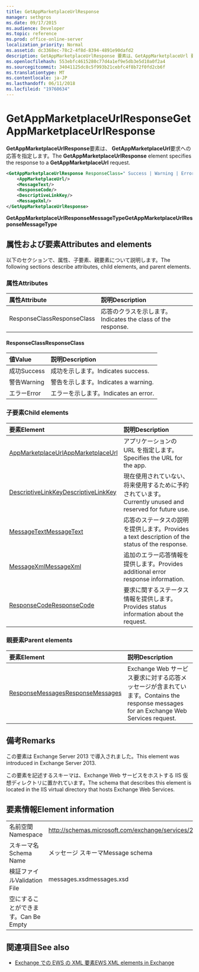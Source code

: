```yaml
---
title: GetAppMarketplaceUrlResponse
manager: sethgros
ms.date: 09/17/2015
ms.audience: Developer
ms.topic: reference
ms.prod: office-online-server
localization_priority: Normal
ms.assetid: dc3368ec-78c2-4f8d-8394-4891e90dafd2
description: GetAppMarketplaceUrlResponse 要素は、GetAppMarketplaceUrl 要求への応答を指定します。
ms.openlocfilehash: 553ebfc4615280c77d4a1ef9e5db3e5d10a0f2a4
ms.sourcegitcommit: 34041125dc8c5f993b21cebfc4f8b72f0fd2cb6f
ms.translationtype: MT
ms.contentlocale: ja-JP
ms.lasthandoff: 06/11/2018
ms.locfileid: "19760634"
---
```

# <a name="getappmarketplaceurlresponse"></a><span data-ttu-id="16f09-103">GetAppMarketplaceUrlResponse</span><span class="sxs-lookup"><span data-stu-id="16f09-103">GetAppMarketplaceUrlResponse</span></span>

<span data-ttu-id="16f09-104">**GetAppMarketplaceUrlResponse**要素は、 **GetAppMarketplaceUrl**要求への応答を指定します。</span><span class="sxs-lookup"><span data-stu-id="16f09-104">The **GetAppMarketplaceUrlResponse** element specifies the response to a **GetAppMarketplaceUrl** request.</span></span> 
  
```XML
<GetAppMarketplaceUrlResponse ResponseClass=" Success | Warning | Error ">
    <AppMarketplaceUrl/>
    <MessageText/>
    <ResponseCode/>
    <DescriptiveLinkKey/>
    <MessageXml/>
</GetAppMarketplaceUrlResponse>
```

 <span data-ttu-id="16f09-105">**GetAppMarketplaceUrlResponseMessageType**</span><span class="sxs-lookup"><span data-stu-id="16f09-105">**GetAppMarketplaceUrlResponseMessageType**</span></span>
## <a name="attributes-and-elements"></a><span data-ttu-id="16f09-106">属性および要素</span><span class="sxs-lookup"><span data-stu-id="16f09-106">Attributes and elements</span></span>

<span data-ttu-id="16f09-107">以下のセクションで、属性、子要素、親要素について説明します。</span><span class="sxs-lookup"><span data-stu-id="16f09-107">The following sections describe attributes, child elements, and parent elements.</span></span>
  
### <a name="attributes"></a><span data-ttu-id="16f09-108">属性</span><span class="sxs-lookup"><span data-stu-id="16f09-108">Attributes</span></span>

|<span data-ttu-id="16f09-109">**属性**</span><span class="sxs-lookup"><span data-stu-id="16f09-109">**Attribute**</span></span>|<span data-ttu-id="16f09-110">**説明**</span><span class="sxs-lookup"><span data-stu-id="16f09-110">**Description**</span></span>|
|:-----|:-----|
|<span data-ttu-id="16f09-111">ResponseClass</span><span class="sxs-lookup"><span data-stu-id="16f09-111">ResponseClass</span></span>  <br/> |<span data-ttu-id="16f09-112">応答のクラスを示します。</span><span class="sxs-lookup"><span data-stu-id="16f09-112">Indicates the class of the response.</span></span>  <br/> |
   
#### <a name="responseclass"></a><span data-ttu-id="16f09-113">ResponseClass</span><span class="sxs-lookup"><span data-stu-id="16f09-113">ResponseClass</span></span>

|<span data-ttu-id="16f09-114">**値**</span><span class="sxs-lookup"><span data-stu-id="16f09-114">**Value**</span></span>|<span data-ttu-id="16f09-115">**説明**</span><span class="sxs-lookup"><span data-stu-id="16f09-115">**Description**</span></span>|
|:-----|:-----|
|<span data-ttu-id="16f09-116">成功</span><span class="sxs-lookup"><span data-stu-id="16f09-116">Success</span></span>  <br/> |<span data-ttu-id="16f09-117">成功を示します。</span><span class="sxs-lookup"><span data-stu-id="16f09-117">Indicates success.</span></span>  <br/> |
|<span data-ttu-id="16f09-118">警告</span><span class="sxs-lookup"><span data-stu-id="16f09-118">Warning</span></span>  <br/> |<span data-ttu-id="16f09-119">警告を示します。</span><span class="sxs-lookup"><span data-stu-id="16f09-119">Indicates a warning.</span></span>  <br/> |
|<span data-ttu-id="16f09-120">エラー</span><span class="sxs-lookup"><span data-stu-id="16f09-120">Error</span></span>  <br/> |<span data-ttu-id="16f09-121">エラーを示します。</span><span class="sxs-lookup"><span data-stu-id="16f09-121">Indicates an error.</span></span>  <br/> |
   
### <a name="child-elements"></a><span data-ttu-id="16f09-122">子要素</span><span class="sxs-lookup"><span data-stu-id="16f09-122">Child elements</span></span>

|<span data-ttu-id="16f09-123">**要素**</span><span class="sxs-lookup"><span data-stu-id="16f09-123">**Element**</span></span>|<span data-ttu-id="16f09-124">**説明**</span><span class="sxs-lookup"><span data-stu-id="16f09-124">**Description**</span></span>|
|:-----|:-----|
|[<span data-ttu-id="16f09-125">AppMarketplaceUrl</span><span class="sxs-lookup"><span data-stu-id="16f09-125">AppMarketplaceUrl</span></span>](appmarketplaceurl.md) <br/> |<span data-ttu-id="16f09-126">アプリケーションの URL を指定します。</span><span class="sxs-lookup"><span data-stu-id="16f09-126">Specifies the URL for the app.</span></span>  <br/> |
|[<span data-ttu-id="16f09-127">DescriptiveLinkKey</span><span class="sxs-lookup"><span data-stu-id="16f09-127">DescriptiveLinkKey</span></span>](descriptivelinkkey.md) <br/> |<span data-ttu-id="16f09-128">現在使用されていない、将来使用するために予約されています。</span><span class="sxs-lookup"><span data-stu-id="16f09-128">Currently unused and reserved for future use.</span></span>  <br/> |
|[<span data-ttu-id="16f09-129">MessageText</span><span class="sxs-lookup"><span data-stu-id="16f09-129">MessageText</span></span>](messagetext.md) <br/> |<span data-ttu-id="16f09-130">応答のステータスの説明を提供します。</span><span class="sxs-lookup"><span data-stu-id="16f09-130">Provides a text description of the status of the response.</span></span>  <br/> |
|[<span data-ttu-id="16f09-131">MessageXml</span><span class="sxs-lookup"><span data-stu-id="16f09-131">MessageXml</span></span>](messagexml.md) <br/> |<span data-ttu-id="16f09-132">追加のエラー応答情報を提供します。</span><span class="sxs-lookup"><span data-stu-id="16f09-132">Provides additional error response information.</span></span>  <br/> |
|[<span data-ttu-id="16f09-133">ResponseCode</span><span class="sxs-lookup"><span data-stu-id="16f09-133">ResponseCode</span></span>](responsecode.md) <br/> |<span data-ttu-id="16f09-134">要求に関するステータス情報を提供します。</span><span class="sxs-lookup"><span data-stu-id="16f09-134">Provides status information about the request.</span></span>  <br/> |
   
### <a name="parent-elements"></a><span data-ttu-id="16f09-135">親要素</span><span class="sxs-lookup"><span data-stu-id="16f09-135">Parent elements</span></span>

|<span data-ttu-id="16f09-136">**要素**</span><span class="sxs-lookup"><span data-stu-id="16f09-136">**Element**</span></span>|<span data-ttu-id="16f09-137">**説明**</span><span class="sxs-lookup"><span data-stu-id="16f09-137">**Description**</span></span>|
|:-----|:-----|
|[<span data-ttu-id="16f09-138">ResponseMessages</span><span class="sxs-lookup"><span data-stu-id="16f09-138">ResponseMessages</span></span>](responsemessages.md) <br/> |<span data-ttu-id="16f09-139">Exchange Web サービス要求に対する応答メッセージが含まれています。</span><span class="sxs-lookup"><span data-stu-id="16f09-139">Contains the response messages for an Exchange Web Services request.</span></span>  <br/> |
   
## <a name="remarks"></a><span data-ttu-id="16f09-140">備考</span><span class="sxs-lookup"><span data-stu-id="16f09-140">Remarks</span></span>

<span data-ttu-id="16f09-141">この要素は Exchange Server 2013 で導入されました。</span><span class="sxs-lookup"><span data-stu-id="16f09-141">This element was introduced in Exchange Server 2013.</span></span>
  
<span data-ttu-id="16f09-142">この要素を記述するスキーマは、Exchange Web サービスをホストする IIS 仮想ディレクトリに置かれています。</span><span class="sxs-lookup"><span data-stu-id="16f09-142">The schema that describes this element is located in the IIS virtual directory that hosts Exchange Web Services.</span></span>
  
## <a name="element-information"></a><span data-ttu-id="16f09-143">要素情報</span><span class="sxs-lookup"><span data-stu-id="16f09-143">Element information</span></span>

|||
|:-----|:-----|
|<span data-ttu-id="16f09-144">名前空間</span><span class="sxs-lookup"><span data-stu-id="16f09-144">Namespace</span></span>  <br/> |http://schemas.microsoft.com/exchange/services/2006/messages  <br/> |
|<span data-ttu-id="16f09-145">スキーマ名</span><span class="sxs-lookup"><span data-stu-id="16f09-145">Schema Name</span></span>  <br/> |<span data-ttu-id="16f09-146">メッセージ スキーマ</span><span class="sxs-lookup"><span data-stu-id="16f09-146">Message schema</span></span>  <br/> |
|<span data-ttu-id="16f09-147">検証ファイル</span><span class="sxs-lookup"><span data-stu-id="16f09-147">Validation File</span></span>  <br/> |<span data-ttu-id="16f09-148">messages.xsd</span><span class="sxs-lookup"><span data-stu-id="16f09-148">messages.xsd</span></span>  <br/> |
|<span data-ttu-id="16f09-149">空にすることができます。</span><span class="sxs-lookup"><span data-stu-id="16f09-149">Can Be Empty</span></span>  <br/> ||
   
## <a name="see-also"></a><span data-ttu-id="16f09-150">関連項目</span><span class="sxs-lookup"><span data-stu-id="16f09-150">See also</span></span>



- [<span data-ttu-id="16f09-151">Exchange での EWS の XML 要素</span><span class="sxs-lookup"><span data-stu-id="16f09-151">EWS XML elements in Exchange</span></span>](ews-xml-elements-in-exchange.md)

